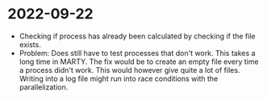 # 2022-09-22
- Checking if process has already been calculated by checking if the file exists.
- Problem: Does still have to test processes that don't work. This takes a long time in MARTY.
The fix would be to create an empty file every time a process didn't work.
This would however give quite a lot of files.
Writing into a log file might run into race conditions with the parallelization.
